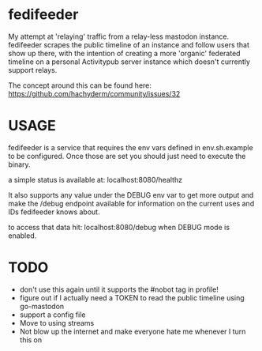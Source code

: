 # fedifeeder
My attempt at 'relaying' traffic from a relay-less mastodon instance. fedifeeder scrapes the public timeline of an instance and follow users that show up there, with the intention of creating a more 'organic' federated timeline on a personal Activitypub server instance which doesn't currently support relays.

The concept around this can be found here: https://github.com/hachyderm/community/issues/32

# USAGE
fedifeeder is a service that requires the env vars defined in env.sh.example to be configured. Once those are set you should just need to execute the binary.

a simple status is available at: localhost:8080/healthz

It also supports any value under the DEBUG env var to get more output and make the /debug endpoint available for information on the current uses and IDs fedifeeder knows about.

to access that data hit: localhost:8080/debug when DEBUG mode is enabled.

# TODO
* don't use this again until it supports the #nobot tag in profile!
* figure out if I actually need a TOKEN to read the public timeline using go-mastodon
* support a config file
* Move to using streams
* Not blow up the internet and make everyone hate me whenever I turn this on
